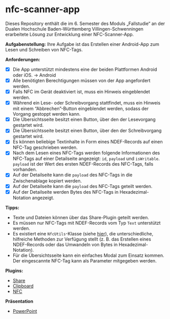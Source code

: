 # nfc-scanner-app

Dieses Repository enthält die im 6. Semester des Moduls „Fallstudie“ an der Dualen Hochschule Baden-Württemberg Villingen-Schwenningen erarbeitete Lösung zur Entwicklung einer NFC-Scanner-App.

**Aufgabenstellung:** Ihre Aufgabe ist das Erstellen einer Android-App zum Lesen und Schreiben von NFC-Tags.

**Anforderungen:**  
- [X]  Die App unterstützt mindestens eine der beiden Plattformen Android oder iOS. → Android
- [X]  Alle benötigten Berechtigungen müssen von der App angefordert werden.
- [X]  Falls NFC im Gerät deaktiviert ist, muss ein Hinweis eingeblendet werden.
- [X]  Während ein Lese- oder Schreibvorgang stattfindet, muss ein Hinweis mit einem “Abbrechen”-Button eingeblendet werden, sodass der Vorgang gestoppt werden kann.
- [X]  Die Übersichtsseite besitzt einen Button, über den der Lesevorgang gestartet wird.
- [X]  Die Übersichtsseite besitzt einen Button, über den der Schreibvorgang gestartet wird.
- [X]  Es können beliebige Textinhalte in Form eines NDEF-Records auf einen NFC-Tag geschrieben werden.
- [X]  Nach dem Lesen eines NFC-Tags werden folgende Informationen des NFC-Tags auf einer Detailseite angezeigt: `id`, `payload` und `isWritable`. `payload` ist der Wert des ersten NDEF-Records des NFC-Tags, falls vorhanden.
- [X]  Auf der Detailseite kann die `payload` des NFC-Tags in die Zwischenablage kopiert werden.
- [X]  Auf der Detailseite kann die `payload` des NFC-Tags geteilt werden.
- [X]  Auf der Detailseite werden Bytes des NFC-Tags in Hexadezimal-Notation angezeigt.

**Tipps:**
- Texte und Dateien können über das Share-Plugin geteilt werden.
- Es müssen nur NFC-Tags mit NDEF-Records vom Typ `Text` unterstützt werden.
- Es existiert eine `NfcUtils`-Klasse (siehe [hier](https://capawesome.io/plugins/nfc/#utils)), die unterschiedliche, hilfreiche Methoden zur Verfügung stellt (z. B. das Erstellen eines NDEF-Records oder das Umwandeln von Bytes in Hexadezimal-Notation).
- Für die Übersichtsseite kann ein einfaches Modal zum Einsatz kommen. Der eingescannte NFC-Tag kann als Parameter mitgegeben werden.

**Plugins:**
- [Share](https://capacitorjs.com/docs/apis/share)
- [Clipboard](https://capacitorjs.com/docs/apis/clipboard)
- [NFC](https://capawesome.io/plugins/nfc/)

**Präsentation**
- [PowerPoint]()



